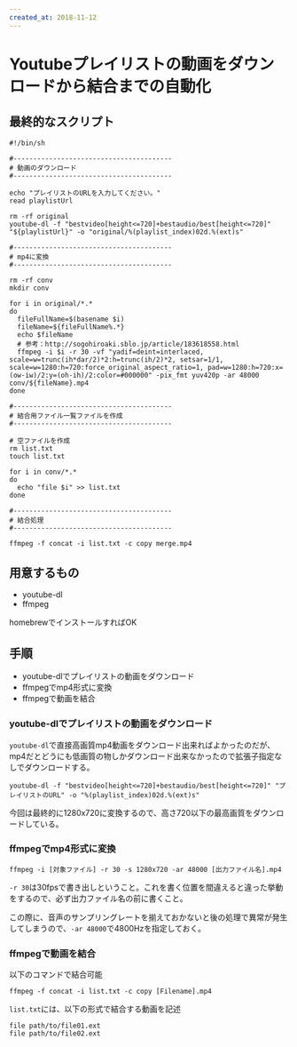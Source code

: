 ```yaml
---
created_at: 2018-11-12
---
```


# Youtubeプレイリストの動画をダウンロードから結合までの自動化


## 最終的なスクリプト

```
#!/bin/sh

#----------------------------------------
# 動画のダウンロード
#----------------------------------------

echo "プレイリストのURLを入力してください。"
read playlistUrl

rm -rf original
youtube-dl -f "bestvideo[height<=720]+bestaudio/best[height<=720]" "${playlistUrl}" -o "original/%(playlist_index)02d.%(ext)s"

#----------------------------------------
# mp4に変換
#----------------------------------------

rm -rf conv
mkdir conv

for i in original/*.*
do
  fileFullName=$(basename $i)
  fileName=${fileFullName%.*}
  echo $fileName
  # 参考：http://sogohiroaki.sblo.jp/article/183618558.html
  ffmpeg -i $i -r 30 -vf "yadif=deint=interlaced, scale=w=trunc(ih*dar/2)*2:h=trunc(ih/2)*2, setsar=1/1, scale=w=1280:h=720:force_original_aspect_ratio=1, pad=w=1280:h=720:x=(ow-iw)/2:y=(oh-ih)/2:color=#000000" -pix_fmt yuv420p -ar 48000 conv/${fileName}.mp4
done

#----------------------------------------
# 結合用ファイル一覧ファイルを作成
#----------------------------------------

# 空ファイルを作成
rm list.txt
touch list.txt

for i in conv/*.*
do
  echo "file $i" >> list.txt
done

#----------------------------------------
# 結合処理
#----------------------------------------

ffmpeg -f concat -i list.txt -c copy merge.mp4
```

## 用意するもの

+ youtube-dl
+ ffmpeg

homebrewでインストールすればOK

## 手順

+ youtube-dlでプレイリストの動画をダウンロード
+ ffmpegでmp4形式に変換
+ ffmpegで動画を結合

### youtube-dlでプレイリストの動画をダウンロード

`youtube-dl`で直接高画質mp4動画をダウンロード出来ればよかったのだが、mp4だとどうにも低画質の物しかダウンロード出来なかったので拡張子指定なしでダウンロードする。

```
youtube-dl -f "bestvideo[height<=720]+bestaudio/best[height<=720]" "プレイリストのURL" -o "%(playlist_index)02d.%(ext)s"
```

今回は最終的に1280x720に変換するので、高さ720以下の最高画質をダウンロードしている。



### ffmpegでmp4形式に変換

```
ffmpeg -i [対象ファイル] -r 30 -s 1280x720 -ar 48000 [出力ファイル名].mp4
```

`-r 30`は30fpsで書き出しということ。これを書く位置を間違えると違った挙動をするので、必ず出力ファイル名の前に書くこと。

この際に、音声のサンプリングレートを揃えておかないと後の処理で異常が発生してしまうので、`-ar 48000`で4800Hzを指定しておく。


### ffmpegで動画を結合

以下のコマンドで結合可能

```
ffmpeg -f concat -i list.txt -c copy [Filename].mp4
```


`list.txt`には、以下の形式で結合する動画を記述

```
file path/to/file01.ext
file path/to/file02.ext
```
